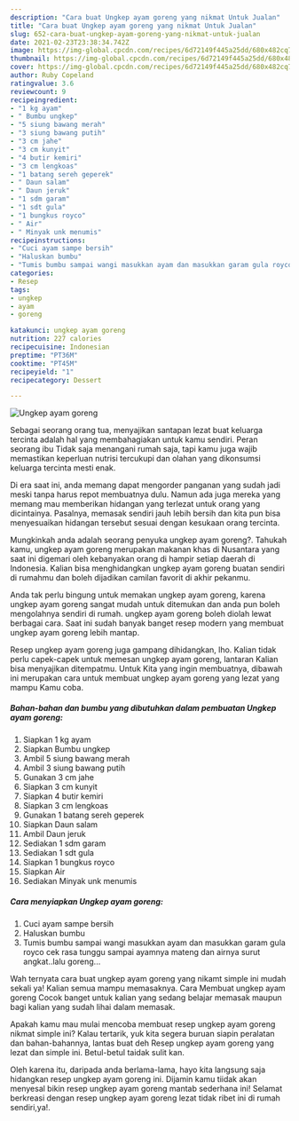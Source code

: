```yaml
---
description: "Cara buat Ungkep ayam goreng yang nikmat Untuk Jualan"
title: "Cara buat Ungkep ayam goreng yang nikmat Untuk Jualan"
slug: 652-cara-buat-ungkep-ayam-goreng-yang-nikmat-untuk-jualan
date: 2021-02-23T23:38:34.742Z
image: https://img-global.cpcdn.com/recipes/6d72149f445a25dd/680x482cq70/ungkep-ayam-goreng-foto-resep-utama.jpg
thumbnail: https://img-global.cpcdn.com/recipes/6d72149f445a25dd/680x482cq70/ungkep-ayam-goreng-foto-resep-utama.jpg
cover: https://img-global.cpcdn.com/recipes/6d72149f445a25dd/680x482cq70/ungkep-ayam-goreng-foto-resep-utama.jpg
author: Ruby Copeland
ratingvalue: 3.6
reviewcount: 9
recipeingredient:
- "1 kg ayam"
- " Bumbu ungkep"
- "5 siung bawang merah"
- "3 siung bawang putih"
- "3 cm jahe"
- "3 cm kunyit"
- "4 butir kemiri"
- "3 cm lengkoas"
- "1 batang sereh geperek"
- " Daun salam"
- " Daun jeruk"
- "1 sdm garam"
- "1 sdt gula"
- "1 bungkus royco"
- " Air"
- " Minyak unk menumis"
recipeinstructions:
- "Cuci ayam sampe bersih"
- "Haluskan bumbu"
- "Tumis bumbu sampai wangi masukkan ayam dan masukkan garam gula royco cek rasa tunggu sampai ayamnya mateng dan airnya surut angkat..lalu goreng..."
categories:
- Resep
tags:
- ungkep
- ayam
- goreng

katakunci: ungkep ayam goreng 
nutrition: 227 calories
recipecuisine: Indonesian
preptime: "PT36M"
cooktime: "PT45M"
recipeyield: "1"
recipecategory: Dessert

---
```



![Ungkep ayam goreng](https://img-global.cpcdn.com/recipes/6d72149f445a25dd/680x482cq70/ungkep-ayam-goreng-foto-resep-utama.jpg)

Sebagai seorang orang tua, menyajikan santapan lezat buat keluarga tercinta adalah hal yang membahagiakan untuk kamu sendiri. Peran seorang ibu Tidak saja menangani rumah saja, tapi kamu juga wajib memastikan keperluan nutrisi tercukupi dan olahan yang dikonsumsi keluarga tercinta mesti enak.

Di era  saat ini, anda memang dapat mengorder panganan yang sudah jadi meski tanpa harus repot membuatnya dulu. Namun ada juga mereka yang memang mau memberikan hidangan yang terlezat untuk orang yang dicintainya. Pasalnya, memasak sendiri jauh lebih bersih dan kita pun bisa menyesuaikan hidangan tersebut sesuai dengan kesukaan orang tercinta. 



Mungkinkah anda adalah seorang penyuka ungkep ayam goreng?. Tahukah kamu, ungkep ayam goreng merupakan makanan khas di Nusantara yang saat ini digemari oleh kebanyakan orang di hampir setiap daerah di Indonesia. Kalian bisa menghidangkan ungkep ayam goreng buatan sendiri di rumahmu dan boleh dijadikan camilan favorit di akhir pekanmu.

Anda tak perlu bingung untuk memakan ungkep ayam goreng, karena ungkep ayam goreng sangat mudah untuk ditemukan dan anda pun boleh mengolahnya sendiri di rumah. ungkep ayam goreng boleh diolah lewat berbagai cara. Saat ini sudah banyak banget resep modern yang membuat ungkep ayam goreng lebih mantap.

Resep ungkep ayam goreng juga gampang dihidangkan, lho. Kalian tidak perlu capek-capek untuk memesan ungkep ayam goreng, lantaran Kalian bisa menyajikan ditempatmu. Untuk Kita yang ingin membuatnya, dibawah ini merupakan cara untuk membuat ungkep ayam goreng yang lezat yang mampu Kamu coba.

<!--inarticleads1-->

##### Bahan-bahan dan bumbu yang dibutuhkan dalam pembuatan Ungkep ayam goreng:

1. Siapkan 1 kg ayam
1. Siapkan  Bumbu ungkep
1. Ambil 5 siung bawang merah
1. Ambil 3 siung bawang putih
1. Gunakan 3 cm jahe
1. Siapkan 3 cm kunyit
1. Siapkan 4 butir kemiri
1. Siapkan 3 cm lengkoas
1. Gunakan 1 batang sereh geperek
1. Siapkan  Daun salam
1. Ambil  Daun jeruk
1. Sediakan 1 sdm garam
1. Sediakan 1 sdt gula
1. Siapkan 1 bungkus royco
1. Siapkan  Air
1. Sediakan  Minyak unk menumis




<!--inarticleads2-->

##### Cara menyiapkan Ungkep ayam goreng:

1. Cuci ayam sampe bersih
1. Haluskan bumbu
1. Tumis bumbu sampai wangi masukkan ayam dan masukkan garam gula royco cek rasa tunggu sampai ayamnya mateng dan airnya surut angkat..lalu goreng...




Wah ternyata cara buat ungkep ayam goreng yang nikamt simple ini mudah sekali ya! Kalian semua mampu memasaknya. Cara Membuat ungkep ayam goreng Cocok banget untuk kalian yang sedang belajar memasak maupun bagi kalian yang sudah lihai dalam memasak.

Apakah kamu mau mulai mencoba membuat resep ungkep ayam goreng nikmat simple ini? Kalau tertarik, yuk kita segera buruan siapin peralatan dan bahan-bahannya, lantas buat deh Resep ungkep ayam goreng yang lezat dan simple ini. Betul-betul taidak sulit kan. 

Oleh karena itu, daripada anda berlama-lama, hayo kita langsung saja hidangkan resep ungkep ayam goreng ini. Dijamin kamu tiidak akan menyesal bikin resep ungkep ayam goreng mantab sederhana ini! Selamat berkreasi dengan resep ungkep ayam goreng lezat tidak ribet ini di rumah sendiri,ya!.

